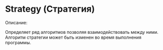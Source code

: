 # Strategy (Стратегия)

Описание:

Определяет ряд алгоритмов позволяя взаимодействовать между ними. 
Алгоритм стратегии может быть изменен во время выполнения программы.
